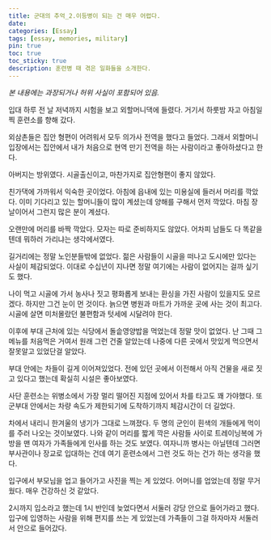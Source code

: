 ```yaml
---
title: 군대의 추억_2.이등병이 되는 건 매우 어렵다.
date: 
categories: [Essay]
tags: [essay, memories, military]
pin: true
toc: true
toc_sticky: true
description: 훈련병 때 겪은 일화들을 소개한다.
---
```


_본 내용에는 과장되거나 허위 사실이 포함되어 있음._

입대 하루 전 날 저녁까지 시험을 보고 외할머니댁에 들렸다. 거기서 하룻밤 자고 아침일찍 훈련소를 향해 갔다.

외삼촌들은 집안 형편이 어려워서 모두 의가사 전역을 했다고 들었다. 그래서 외할머니 입장에서는 집안에서 내가 처음으로 현역 만기 전역을 하는 사람이라고 좋아하셨다고 한다.

아버지는 방위였다. 시골출신이고, 마찬가지로 집안형편이 좋지 않았다.

친가댁에 가까워서 익숙한 곳이었다. 아침에 읍내에 있는 미용실에 들러서 머리를 깍았다. 이미 기다리고 있는 할머니들이 많이 계셨는데 양해를 구해서 먼저 깍았다. 마침 장날이어서 그런지 많은 분이 계셨다.

오랜만에 머리를 바짝 깍았다. 모자는 따로 준비하지도 않았다. 어차피 남들도 다 똑같을텐데 뭐하러 가리냐는 생각에서였다.

길거리에는 정말 노인분들밖에 없었다. 젊은 사람들이 시골을 떠나고 도시에만 있다는 사실이 체감되었다. 이대로 수십년이 지나면 정말 여기에는 사람이 없어지는 걸까 싶기도 했다.

나이 먹고 시골에 가서 농사나 짓고 평화롭게 보내는 환싱을 가진 사람이 있을지도 모르겠다. 하지만 그건 눈이 먼 것이다. 늙으면 병원과 마트가 가까운 곳에 사는 것이 최고다. 시골에 살면 미처몰랐던 불편함과 텃세에 시달려야 한다.

이후에 부대 근처에 있는 식당에서 돌솥영양밥을 먹었는데 정말 맛이 없었다. 난 그때 그 메뉴를 처음먹은 거여서 원래 그런 건줄 알았는데 나중에 다른 곳에서 맛있게 먹으면서 잘못알고 있었단걸 알았다.

부대 안에는 차들이 길게 이어져있었다. 전에 있던 곳에서 이전해서 아직 건물을 새로 짓고 있다고 했는데 확실히 시설은 좋아보였다.

사단 훈련소는 위병소에서 가장 멀리 떨어진 지점에 있어서 차를 타고도 꽤 가야했다. 또 군부대 안에서는 차량 속도가 제한되기에 도착하기까지 체감시간이 더 길었다.

차에서 내리니 한겨울의 냉기가 그대로 느껴졌다. 두 명의 군인이 흰색의 개들에게 먹이를 주러 나오는 것이보였다. 나와 같이 머리를 짧게 깍은 사람들 사이로 트레이닝복에 가방을 맨 여자가 가족들에게 인사를 하는 것도 보였다. 여자니까 병사는 아닐텐데 그러면 부사관이나 장교로 입대하는 건데 여기 훈련소에서 그런 것도 하는 건가 하는 생각을 했다.

입구에서 부모님을 업고 들어가고 사진을 찍는 게 있었다. 어머니를 업었는데 정말 무거웠다. 매우 건강하신 것 같았다.

2시까지 입소라고 했는데 1시 반인데 늦었다면서 서둘러 강당 안으로 들어가라고 했다. 입구에 입영하는 사람을 위해 편지를 쓰는 게 있었는데 가족들이 그걸 하자마자 서둘러서 안으로 들어갔다.